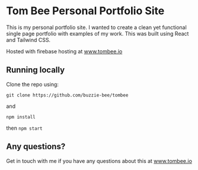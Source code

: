 # Tom Bee Personal Portfolio Site

This is my personal portfolio site. I wanted to create a clean yet functional single page portfolio with examples of my work. This was built using React and Tailwind CSS.

Hosted with firebase hosting at www.tombee.io

## Running locally

Clone the repo using:

`git clone https://github.com/buzzie-bee/tombee`

and

`npm install`

then `npm start`

## Any questions?

Get in touch with me if you have any questions about this at www.tombee.io
